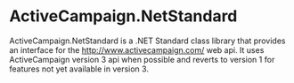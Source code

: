 # ActiveCampaign.NetStandard
ActiveCampaign.NetStandard is a .NET Standard class library that provides an interface for the http://www.activecampaign.com/ web api. It uses ActiveCampaign version 3 api when possible and reverts to version 1 for features not yet available in version 3.
